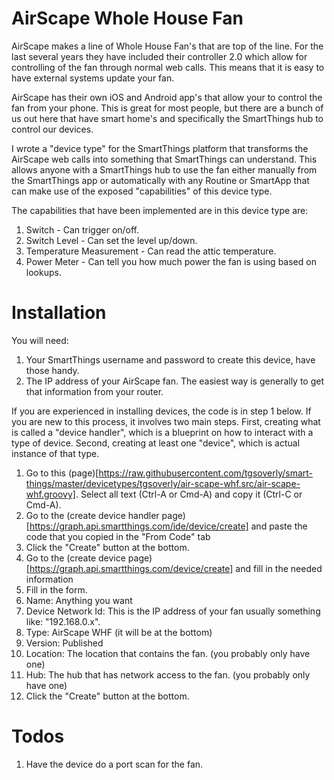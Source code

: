 # AirScape Whole House Fan

AirScape makes a line of Whole House Fan's that are top of the line.  For the last several years they have included their controller 2.0 which allow for controlling of the fan through normal web calls.  This means that it is easy to have external systems update your fan.

AirScape has their own iOS and Android app's that allow your to control the fan from your phone.  This is great for most people, but there are a bunch of us out here that have smart home's and specifically the SmartThings hub to control our devices.

I wrote a "device type" for the SmartThings platform that transforms the AirScape web calls into something that SmartThings can understand.  This allows anyone with a SmartThings hub to use the fan either manually from the SmartThings app or automatically with any Routine or SmartApp that can make use of the exposed "capabilities" of this device type.

The capabilities that have been implemented are in this device type are:

1. Switch - Can trigger on/off.
1. Switch Level - Can set the level up/down.
1. Temperature Measurement - Can read the attic temperature.
1. Power Meter - Can tell you how much power the fan is using based on lookups.

# Installation

You will need:
1. Your SmartThings username and password to create this device, have those handy.
1. The IP address of your AirScape fan.  The easiest way is generally to get that information from your router.

If you are experienced in installing devices, the code is in step 1 below.  If you are new to this process, it involves two main steps.  First, creating what is called a "device handler", which is a blueprint on how to interact with a type of device. Second, creating at least one "device", which is actual instance of that type.

1. Go to this (page)[https://raw.githubusercontent.com/tgsoverly/smart-things/master/devicetypes/tgsoverly/air-scape-whf.src/air-scape-whf.groovy]. Select all text (Ctrl-A or Cmd-A) and copy it (Ctrl-C or Cmd-A).  
1. Go to the (create device handler page)[https://graph.api.smartthings.com/ide/device/create] and paste the code that you copied in the "From Code" tab
1. Click the "Create" button at the bottom.
1. Go to the (create device page)[https://graph.api.smartthings.com/device/create] and fill in the needed information
1. Fill in the form.
  1. Name: Anything you want
  1. Device Network Id: This is the IP address of your fan usually something like: "192.168.0.x".
  1. Type: AirScape WHF (it will be at the bottom)
  1. Version: Published
  1. Location: The location that contains the fan. (you probably only have one)
  1. Hub: The hub that has network access to the fan. (you probably only have one)
1. Click the "Create" button at the bottom.


# Todos

1. Have the device do a port scan for the fan.
